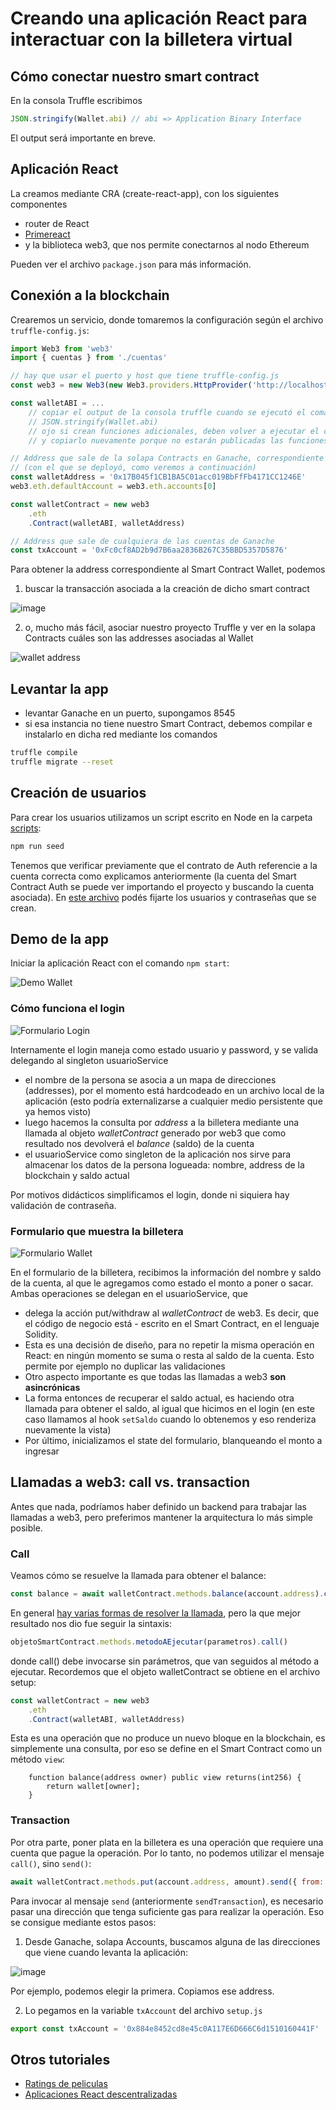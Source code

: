 
# Creando una aplicación React para interactuar con la billetera virtual

## Cómo conectar nuestro smart contract

En la consola Truffle escribimos

```js
JSON.stringify(Wallet.abi) // abi => Application Binary Interface
```

El output será importante en breve.

## Aplicación React

La creamos mediante CRA (create-react-app), con los siguientes componentes

* router de React
* [Primereact](https://www.primefaces.org/primereact/)
* y la biblioteca web3, que nos permite conectarnos al nodo Ethereum

Pueden ver el archivo `package.json` para más información.

## Conexión a la blockchain

Crearemos un servicio, donde tomaremos la configuración según el archivo `truffle-config.js`:

```js
import Web3 from 'web3'
import { cuentas } from './cuentas'

// hay que usar el puerto y host que tiene truffle-config.js
const web3 = new Web3(new Web3.providers.HttpProvider('http://localhost:8545'))

const walletABI = ...
    // copiar el output de la consola truffle cuando se ejecutó el comando
    // JSON.stringify(Wallet.abi)
    // ojo si crean funciones adicionales, deben volver a ejecutar el comando JSON.stringify(Wallet.abi)
    // y copiarlo nuevamente porque no estarán publicadas las funciones

// Address que sale de la solapa Contracts en Ganache, correspondiente al Smart Contract Wallet
// (con el que se deployó, como veremos a continuación)
const walletAddress = '0x17B045f1CB1BA5C01acc019BbFfFb4171CC1246E'
web3.eth.defaultAccount = web3.eth.accounts[0]

const walletContract = new web3
    .eth
    .Contract(walletABI, walletAddress)

// Address que sale de cualquiera de las cuentas de Ganache
const txAccount = '0xFc0cf8AD2b9d7B6aa2836B267C35BBD5357D5876'
```

Para obtener la address correspondiente al Smart Contract Wallet, podemos

1. buscar la transacción asociada a la creación de dicho smart contract

![image](../images/deDondeSacarContractAddress.png)

2. o, mucho más fácil, asociar nuestro proyecto Truffle y ver en la solapa Contracts cuáles son las addresses asociadas al Wallet

![wallet address](../images/ganacheTruffle.gif)

## Levantar la app

- levantar Ganache en un puerto, supongamos 8545
- si esa instancia no tiene nuestro Smart Contract, debemos compilar e instalarlo en dicha red mediante los comandos

```bash
truffle compile
truffle migrate --reset
```

## Creación de usuarios

Para crear los usuarios utilizamos un script escrito en Node en la carpeta [scripts](./../monedero-react/src/scripts/):

```bash
npm run seed
```

Tenemos que verificar previamente que el contrato de Auth referencie a la cuenta correcta como explicamos anteriormente (la cuenta del Smart Contract Auth se puede ver importando el proyecto y buscando la cuenta asociada). En [este archivo](./../monedero-react/src/scripts/crearCuentas.js) podés fijarte los usuarios y contraseñas que se crean.

## Demo de la app

Iniciar la aplicación React con el comando `npm start`:

![Demo Wallet](../images/demoWallet3.gif)

### Cómo funciona el login

![Formulario Login](../images/WalletLoginForm.png)

Internamente el login maneja como estado usuario y password, y se valida delegando al singleton usuarioService

- el nombre de la persona se asocia a un mapa de direcciones (addresses), por el momento está hardcodeado en un archivo local de la aplicación (esto podría externalizarse a cualquier medio persistente que ya hemos visto)
- luego hacemos la consulta por _address_ a la billetera mediante una llamada al objeto _walletContract_ generado por web3 que como resultado nos devolverá el _balance_ (saldo) de la cuenta
- el usuarioService como singleton de la aplicación nos sirve para almacenar los datos de la persona logueada: nombre, address de la blockchain y saldo actual

Por motivos didácticos simplificamos el login, donde ni siquiera hay validación de contraseña.

### Formulario que muestra la billetera

![Formulario Wallet](../images/WalletForm.png)

En el formulario de la billetera, recibimos la información del nombre y saldo de la cuenta, al que le agregamos como estado el monto a poner o sacar. Ambas operaciones se delegan en el usuarioService, que

- delega la acción put/withdraw al _walletContract_ de web3. Es decir, que el código de negocio está - escrito en el Smart Contract, en el lenguaje Solidity. 
- Esta es una decisión de diseño, para no repetir la misma operación en React: en ningún momento se suma o resta al saldo de la cuenta. Esto permite por ejemplo no duplicar las validaciones
- Otro aspecto importante es que todas las llamadas a web3 **son asincrónicas**
- La forma entonces de recuperar el saldo actual, es haciendo otra llamada para obtener el saldo, al igual que hicimos en el login (en este caso llamamos al hook `setSaldo` cuando lo obtenemos y eso renderiza nuevamente la vista)
- Por último, inicializamos el state del formulario, blanqueando el monto a ingresar

## Llamadas a web3: call vs. transaction

Antes que nada, podríamos haber definido un backend para trabajar las llamadas a web3, pero preferimos mantener la arquitectura lo más simple posible. 

### Call

Veamos cómo se resuelve la llamada para obtener el balance:

```js
const balance = await walletContract.methods.balance(account.address).call()
```

En general [hay varias formas de resolver la llamada](https://web3js.readthedocs.io/en/1.0/web3-eth-contract.html#id12), pero la que mejor resultado nos dio fue seguir la sintaxis:

```js
objetoSmartContract.methods.metodoAEjecutar(parametros).call()
```

donde call() debe invocarse sin parámetros, que van seguidos al método a ejecutar. Recordemos que el objeto walletContract se obtiene en el archivo setup:

```js
const walletContract = new web3
    .eth
    .Contract(walletABI, walletAddress)
```

Esta es una operación que no produce un nuevo bloque en la blockchain, es simplemente una consulta, por eso se define en el Smart Contract como un método `view`:

```solidity
    function balance(address owner) public view returns(int256) {
        return wallet[owner];
    }
```

### Transaction

Por otra parte, poner plata en la billetera es una operación que requiere una cuenta que pague la operación. Por lo tanto, no podemos utilizar el mensaje `call()`, sino `send()`:

```js
await walletContract.methods.put(account.address, amount).send({ from: txAccount })
```

Para invocar al mensaje `send` (anteriormente `sendTransaction`), es necesario pasar una dirección que tenga suficiente gas para realizar la operación. Eso se consigue mediante estos pasos:

1) Desde Ganache, solapa Accounts, buscamos alguna de las direcciones que viene cuando levanta la aplicación:

![image](../images/ganache-accounts.png)

Por ejemplo, podemos elegir la primera. Copiamos ese address.

2) Lo pegamos en la variable `txAccount` del archivo `setup.js`

```js
export const txAccount = '0x884e8452cd8e45c0A117E6D666C6d1510160441F'
```

## Otros tutoriales

* [Ratings de peliculas](https://medium.com/@takleakshar/how-to-build-a-decentralized-full-stack-app-in-ethereum-and-react-42e63d45a208)
* [Aplicaciones React descentralizadas](http://reactdapps.com/)
